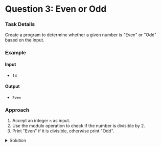 # Question 3: Even or Odd

### Task Details
Create a program to determine whether a given number is "Even" or "Odd" based on the input.

### Example

#### Input
- `14`

#### Output
- `Even`

### Approach
1. Accept an integer `n` as input.
2. Use the modulo operation to check if the number is divisible by 2.
3. Print "Even" if it is divisible, otherwise print "Odd".

<details>
  <summary>Solution</summary>

```javascript
function checkEvenOdd(n) {
    if (n % 2 === 0) {
        console.log("Even");
    } else {
        console.log("Odd");
    }
}
```
</details>